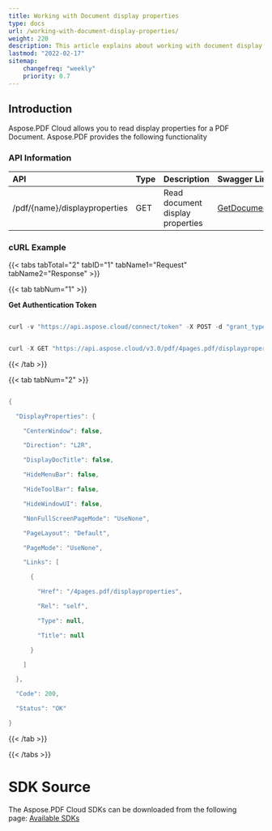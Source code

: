 ```yaml
---
title: Working with Document display properties
type: docs
url: /working-with-document-display-properties/
weight: 220
description: This article explains about working with document display properties with Aspose.PDF Cloud.
lastmod: "2022-02-17"
sitemap:
    changefreq: "weekly"
    priority: 0.7
---
```


## Introduction

Aspose.PDF Cloud allows you to read display properties for a PDF Document. Aspose.PDF provides the following functionality

### API Information

|**API**|**Type**|**Description**|**Swagger Link**|
| :- | :- | :- | :- |
|/pdf/{name}/displayproperties|GET|Read document display properties|[GetDocumentDisplayProperties](https://apireference.aspose.cloud/pdf/#/DisplayProperties/GetDocumentDisplayProperties)|
### cURL Example
{{< tabs tabTotal="2" tabID="1" tabName1="Request" tabName2="Response" >}}

{{< tab tabNum="1" >}}

**Get Authentication Token**

```java

curl -v "https://api.aspose.cloud/connect/token" -X POST -d "grant_type=client_credentials&client_id=<APP_SID>&client_secret=<APP_KEY>" -H "Content-Type: application/x-www-form-urlencoded" -H "Accept: application/json"

```

```java

curl -X GET "https://api.aspose.cloud/v3.0/pdf/4pages.pdf/displayproperties" -H "accept: application/json" -H "authorization: Bearer eyJhbGciOiJSUzI1NiIsInR5cCI6IkpXVCJ9.eyJuYmYiOjE1NzkxMTY5NzcsImV4cCI6MTU3OTIwMzM3NywiaXNzIjoiaHR0cHM6Ly9hcGkuYXNwb3NlLmNsb3VkIiwiYXVkIjpbImh0dHBzOi8vYXBpLmFzcG9zZS5jbG91ZC9yZXNvdXJjZXMiLCJhcGkucGxhdGZvcm0iLCJhcGkucHJvZHVjdHMiXSwiY2xpZW50X2lkIjoiNzg5NDZmYjQtM2JkNC00ZDNlLWIzMDktZjllMmZmOWFjNmY5IiwiY2xpZW50X2lkU3J2SWQiOiI2NTk5ODQiLCJzY29wZSI6WyJhcGkucGxhdGZvcm0iLCJhcGkucHJvZHVjdHMiXX0.HyLoK2N_PKX-s0TVTMep7twgTMhMJS8--1Xk3k5NwTfRULpw97fzI54X0xekWeDUs3bUA4K_HpY5VvHg_i3yFH35GXZRhiWRYELCcNUkXgoRDFu1-kNETCxNINAJ_nG3bNCvUKVqkYMQp12hVtlBenTADdoo1gy1CrgOPFOkzyozG3JmeV9TmdGbH3wO6U0PTLTUYAaMczc5j-lu5h_0p4rz4JduR5LRvvR1Hhu6mCXPbSCPkoIv0OZLw4_bZlCNYzEF3kRcEx6xDxFVVGuXu6-_-qoXTf0l1eJv-CNCigCcGvTA75s-8nnZMwWxNznkTTYY9KrQa6m_o6mTLF9Ylg"

```

{{< /tab >}}

{{< tab tabNum="2" >}}

```java

{

  "DisplayProperties": {

    "CenterWindow": false,

    "Direction": "L2R",

    "DisplayDocTitle": false,

    "HideMenuBar": false,

    "HideToolBar": false,

    "HideWindowUI": false,

    "NonFullScreenPageMode": "UseNone",

    "PageLayout": "Default",

    "PageMode": "UseNone",

    "Links": [

      {

        "Href": "/4pages.pdf/displayproperties",

        "Rel": "self",

        "Type": null,

        "Title": null

      }

    ]

  },

  "Code": 200,

  "Status": "OK"

}

```

{{< /tab >}}

{{< /tabs >}}
# **SDK Source**
The Aspose.PDF Cloud SDKs can be downloaded from the following page: [Available SDKs](/pdf/available-sdks/)
